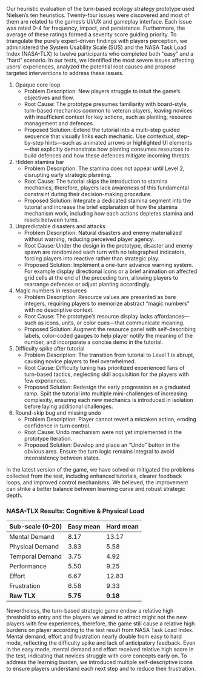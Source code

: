 Our heuristic evaluation of the turn-based ecology strategy prototype used Nielsen’s ten heuristics. Twenty-four issues were discovered and most of them are related to the games’s UI/UX and gameplay interface. Each issue was rated 0-4 for frequency, impact, and persistence. Furthermore, the average of these ratings formed a severity score guiding priority. To triangulate the purely expert-driven findings with players perception, we administered the System Usability Scale (SUS) and the NASA Task Load Index (NASA-TLX) to twelve participants who completed both “easy” and a “hard” scenario. In our tests, we identified the most severe issues affecting users’ experiences, analyzed the potential root causes and propose targeted interventions to address these issues.

1. Opaque core loop
    - Problem Description: New players struggle to intuit the game’s objectives and flow.
    - Root Cause: The prototype presumes familiarity with board-style, turn-based mechanics common to veteran players, leaving novices with insufficient context for key actions, such as planting, resource management and defences.
    - Proposed Solution: Extend the tutorial into a multi-step guided sequence that visually links each mechanic. Use contextual, step-by-step hints—such as animated arrows or highlighted UI elements—that explicitly demonstrate how planting consumes resources to build defences and how these defences mitigate incoming threats.
2. Hidden stamina bar
    - Problem Description: The stamina does not appear until Level 2, disrupting early strategic planning.
    - Root Cause: The tutorial skips the introduction to stamina mechanics, therefore, players lack awareness of this fundamental constraint during their decision-making procedure.
    - Proposed Solution: Integrate a dedicated stamina segment into the tutorial and increase the brief explanation of how the stamina mechanism work, including how each actions depletes stamina and resets between turns.
3. Unpredictable disasters and attacks
    - Problem Description: Natural disasters and enemy materialized without warning, reducing perceived player agency.
    - Root Cause:  Under the design in the prototype, disaster and enemy spawn are randomized each turn with no telegraphed indicators, forcing players into reactive rather than strategic play.
    - Proposed Solution: Implement a one-turn advance warning system. For example display directional icons or a brief animation on affected grid cells at the end of the preceding turn, allowing players to rearrange defences or adjust planting accordingly.
4. Magic numbers in resources
    - Problem Description: Resource values are presented as bare integers, requiring players to memorize abstract “magic numbers” with no descriptive context.
    - Root Cause: The prototype’s resource display lacks affordances—such as icons, units, or color cues—that communicate meaning.
    - Proposed Solution: Augment the resource panel with self-describing labels, color-coded gauges to help player notify the meaning of the number, and incorporate a concise demo in the tutorial.
5. Difficulty spike after tutorial
    - Problem Description: The transition from tutorial to Level 1 is abrupt, causing novice players to feel overwhelmed.
    - Root Cause: Difficulty tuning has prioritized experienced fans of turn-based tactics, neglecting skill acquisition for the players with few experiences.
    - Proposed Solution: Redesign the early progression as a graduated ramp. Spilt the tutorial into multiple mini-challenges of increasing complexity, ensuring each new mechanics is introduced in isolation before laying additional challenges.
6. Round-skip bug and missing undo
    - Problem Description: Player cannot revert a mistaken action, eroding confidence in turn control.
    - Root Cause: Undo mechanism were not yet implemented in the prototype iteration.
    - Proposed Solution: Develop and place an “Undo” button in the obvious area. Ensure the turn logic remains integral to avoid inconsistency between states.

In the latest version of the game, we have solved or mitigated the problems collected from the test, including enhanced tutorials, clearer feedback loops, and improved control mechanisms. We believed, the improvement can strike a better balance between learning curve and robust strategic depth. 

### NASA-TLX Results: Cognitive & Physical Load

| Sub-scale (0–20) | Easy mean | Hard mean |
| --- | --- | --- |
| Mental Demand | 8.17 | 13.17 |
| Physical Demand | 3.83 | 5.58 |
| Temporal Demand | 3.75 | 4.92 |
| Performance | 5.50 | 9.25 |
| Effort | 6.67 | 12.83 |
| Frustration | 6.58 | 9.33 |
| **Raw TLX** | **5.75** | **9.18** |

Nevertheless, the turn-based strategic game endow a relative high threshold to entry and the players we aimed to attract might not the new players with few experiences, therefore, the game still cause a relative high burdens on player according to the test result from NASA Task Load Index. Mental demand, effort and frustration nearly double from easy to hard mode, reflecting the difficulty spike and lack of anticipatory feedback. Even in the easy mode, mental demand and effort received relative high score in the test, indicating that novices struggle with core concepts early on. To address the learning burden, we introduced multiple self-descriptive icons to ensure players understand each next step and to reduce their frustration.
